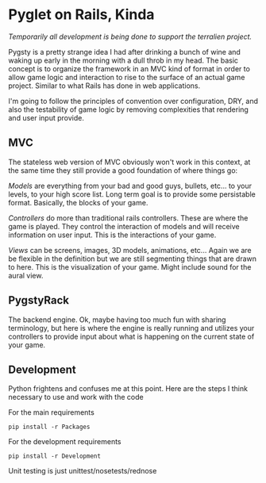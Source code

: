 Pyglet on Rails, Kinda
======================

*Temporarily all development is being done to support the terralien project.*

Pygsty is a pretty strange idea I had after drinking a bunch of wine and
waking up early in the morning with a dull throb in my head. The basic
concept is to organize the framework in an MVC kind of format in order
to allow game logic and interaction to rise to the surface of an actual
game project. Similar to what Rails has done in web applications.

I'm going to follow the principles of convention over configuration, DRY,
and also the testability of game logic by removing complexities that rendering
and user input provide.

MVC
---

The stateless web version of MVC obviously won't work in this context, at
the same time they still provide a good foundation of where things go:

*Models* are everything from your bad and good guys, bullets, etc... to
your levels, to your high score list. Long term goal is to provide some
persistable format. Basically, the blocks of your game.

*Controllers* do more than traditional rails controllers. These are where
the game is played. They control the interaction of models and will receive
information on user input. This is the interactions of your game.

*Views* can be screens, images, 3D models, animations, etc... Again we are
be flexible in the definition but we are still segmenting things that are
drawn to here. This is the visualization of your game. Might include sound
for the aural view.

PygstyRack
--------

The backend engine. Ok, maybe having too much fun with sharing terminology,
but here is where the engine is really running and utilizes your controllers
to provide input about what is happening on the current state of your game.

Development
-----------

Python frightens and confuses me at this point. Here are the steps I think
necessary to use and work with the code

For the main requirements

    pip install -r Packages

For the development requirements

    pip install -r Development

Unit testing is just unittest/nosetests/rednose
